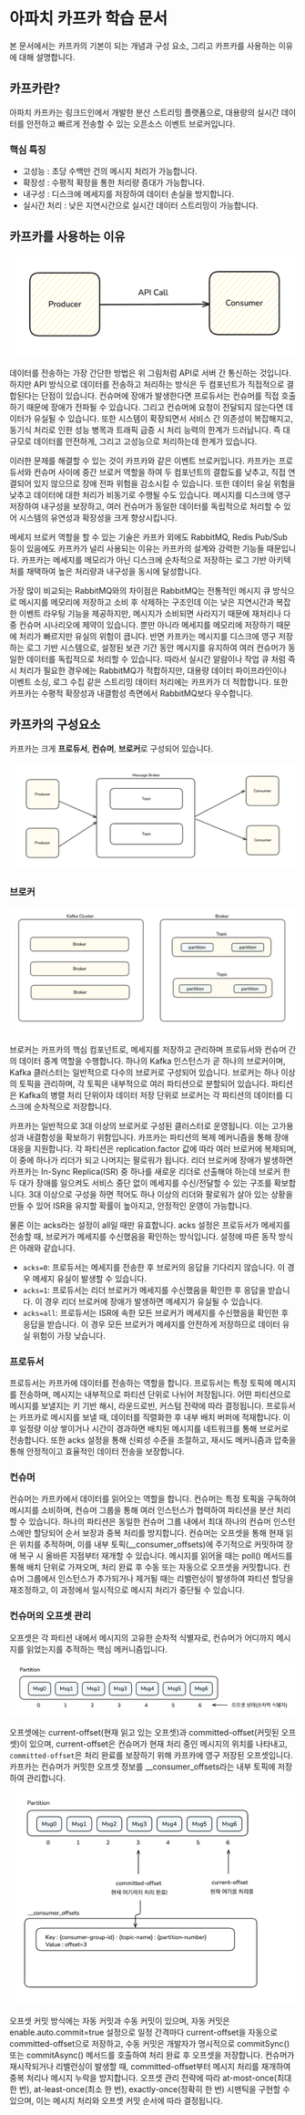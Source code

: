 # 아파치 카프카 학습 문서

본 문서에서는 카프카의 기본이 되는 개념과 구성 요소, 그리고 카프카를 사용하는 이유에 대해 설명합니다.

## 카프카란?

아파치 카프카는 링크드인에서 개발한 분산 스트리밍 플랫폼으로, 대용량의 실시간 데이터를 안전하고 빠르게 전송할 수 있는 오픈소스 이벤트 브로커입니다.

### 핵심 특징

- 고성능 : 초당 수백만 건의 메시지 처리가 가능합니다.
- 확장성 : 수평적 확장을 통한 처리량 증대가 가능합니다.
- 내구성 : 디스크에 메세지를 저장하여 데이터 손실을 방지합니다.
- 실시간 처리 : 낮은 지연시간으로 실시간 데이터 스트리밍이 가능합니다.

## 카프카를 사용하는 이유

![img.png](images/api.png)

데이터를 전송하는 가장 간단한 방법은 위 그림처럼 API로 서버 간 통신하는 것입니다. 하지만 API 방식으로 데이터를 전송하고 처리하는 방식은 두 컴포넌트가 직접적으로 결합된다는 단점이 있습니다. 컨슈머에 장애가
발생한다면 프로듀서는 컨슈머를 직접 호출하기 때문에 장애가 전파될 수 있습니다. 그리고 컨슈머에 요청이 전달되지 않는다면 데이터가 유실될 수 있습니다. 또한 시스템이 확장되면서 서비스 간 의존성이 복잡해지고, 동기식
처리로 인한 성능 병목과 트래픽 급증 시 처리 능력의 한계가 드러납니다. 즉 대규모로 데이터를 안전하게, 그리고 고성능으로 처리하는데 한계가 있습니다.

이러한 문제를 해결할 수 있는 것이 카프카와 같은 이벤트 브로커입니다. 카프카는 프로듀서와 컨슈머 사이에 중간 브로커 역할을 하여 두 컴포넌트의 결합도를 낮추고, 직접 연결되어 있지 않으므로 장애 전파 위험을
감소시킬 수 있습니다. 또한 데이터 유실 위험을 낮추고 데이터에 대한 처리가 비동기로 수행될 수도 있습니다. 메시지를 디스크에 영구 저장하여 내구성을 보장하고, 여러 컨슈머가 동일한 데이터를 독립적으로 처리할 수
있어 시스템의 유연성과 확장성을 크게 향상시킵니다.

메세지 브로커 역할을 할 수 있는 기술은 카프카 외에도 RabbitMQ, Redis Pub/Sub 등이 있음에도 카프카가 널리 사용되는 이유는 카프카의 설계와 강력한 기능들 때문입니다. 카프카는 메세지를 메모리가
아닌 디스크에 순차적으로 저장하는 로그 기반 아키텍처를 채택하여 높은 처리량과 내구성을 동시에 달성합니다.

가장 많이 비교되는 RabbitMQ와의 차이점은 RabbitMQ는 전통적인 메시지 큐 방식으로 메시지를 메모리에 저장하고 소비 후 삭제하는 구조인데 이는 낮은 지연시간과 복잡한 이벤트 라우팅 기능을 제공하지만,
메시지가
소비되면 사라지기 때문에 재처리나 다중 컨슈머 시나리오에 제약이 있습니다. 뿐만 아니라 메세지를 메모리에 저장하기 때문에 처리가 빠르지만 유실의 위험이 큽니다. 반면 카프카는 메시지를 디스크에 영구 저장하는 로그
기반 시스템으로, 설정된 보관 기간 동안 메시지를 유지하여 여러 컨슈머가 동일한 데이터를
독립적으로 처리할 수 있습니다. 따라서 실시간 알람이나 작업 큐 처럼 즉시 처리가 필요한 경우에는 RabbitMQ가 적합하지만, 대용량 데이터 파이프라인이나 이벤트 소싱, 로그 수집 같은 스트리밍 데이터 처리에는
카프카가 더 적합합니다. 또한 카프카는 수평적 확장성과 내결함성 측면에서 RabbitMQ보다 우수합니다.

##               

## 카프카의 구성요소

카프카는 크게 **프로듀서**, **컨슈머**, **브로커**로 구성되어 있습니다.

![kafka_2.png](images/kafka_2.png)

### 브로커

![kafka_3.png](images/kafka_3.png)

브로커는 카프카의 핵심 컴포넌트로, 메세지를 저장하고 관리하며 프로듀서와 컨슈머 간의 데이터 중계 역할을 수행합니다. 하나의 Kafka 인스턴스가 곧 하나의 브로커이며, Kafka 클러스터는 일반적으로 다수의
브로커로 구성되어 있습니다. 브로커는 하나 이상의 토픽을 관리하며, 각 토픽은 내부적으로 여러 파티션으로 분할되어 있습니다. 파티션은 Kafka의 병렬 처리 단위이자 데이터 저장 단위로 브로커는 각 파티션의 데이터를
디스크에 순차적으로 저장합니다.

카프카는 일반적으로 3대 이상의 브로커로 구성된 클러스터로 운영됩니다. 이는 고가용성과 내결함성을 확보하기 위함입니다. 카프카는 파티션의 복제 메커니즘을 통해 장애 대응을 지원합니다. 각 파티션은
replication.factor 값에 따라 여러 브로커에 복제되며, 이 중에 하나가 리더가 되고 나머지는 팔로워가 됩니다. 리더 브로커에 장애가 발생하면 카프카는 In-Sync Replica(ISR) 중 하나를
새로운 리더로 선출해야 하는데 브로커 한두 대가 장애를 일으켜도 서비스 중단 없이 메세지를 수신/전달할 수 있는 구조를 확보합니다. 3대 이상으로 구성을 하면 적어도 하나 이상의 리더와 팔로워가 살아 있는 상황을
만들 수 있어 ISR을 유지할 확률이 높아지고, 안정적인 운영이 가능합니다.

물론 이는 acks라는 설정이 all일 때만 유효합니다. acks 설정은 프로듀서가 메세지를 전송할 때, 브로커가 메세지를 수신했음을 확인하는 방식입니다. 설정에 따른 동작 방식은 아래와 같습니다.

- `acks=0`: 프로듀서는 메세지를 전송한 후 브로커의 응답을 기다리지 않습니다. 이 경우 메세지 유실이 발생할 수 있습니다.
- `acks=1`: 프로듀서는 리더 브로커가 메세지를 수신했음을 확인한 후 응답을 받습니다. 이 경우 리더 브로커에 장애가 발생하면 메세지가 유실될 수 있습니다.
- `acks=all`: 프로듀서는 ISR에 속한 모든 브로커가 메세지를 수신했음을 확인한 후 응답을 받습니다. 이 경우 모든 브로커가 메세지를 안전하게 저장하므로 데이터 유실 위험이 가장 낮습니다.

### 프로듀서

프로듀서는 카프카에 데이터를 전송하는 역할을 합니다. 프로듀서는 특정 토픽에 메시지를 전송하며, 메시지는 내부적으로 파티션 단위로 나뉘어 저장됩니다. 어떤 파티션으로 메시지를 보낼지는 키 기반 해시, 라운드로빈,
커스텀 전략에 따라 결정됩니다. 프로듀서는 카프카로 메시지를 보낼 때, 데이터를 직렬화한 후 내부 배치 버퍼에 적재합니다. 이후 일정량 이상 쌓이거나 시간이 경과하면 배치된 메시지를 네트워크를 통해 브로커로
전송합니다. 또한 acks 설정을 통해 신뢰성 수준을 조절하고, 재시도 메커니즘과 압축을 통해 안정적이고 효율적인 데이터 전송을 보장합니다.

### 컨슈머

컨슈머는 카프카에서 데이터를 읽어오는 역할을 합니다. 컨슈머는 특정 토픽을 구독하여 메시지를 소비하며, 컨슈머 그룹을 통해 여러 인스턴스가 협력하여 파티션을 분산 처리할 수 있습니다. 하나의 파티션은 동일한 컨슈머
그룹 내에서 최대 하나의 컨슈머 인스턴스에만 할당되어 순서 보장과 중복 처리를 방지합니다. 컨슈머는 오프셋을 통해 현재 읽은 위치를 추적하며, 이를 내부 토픽(__consumer_offsets)에 주기적으로 커밋하여
장애 복구 시 올바른 지점부터 재개할 수 있습니다. 메시지를 읽어올 때는 poll() 메서드를 통해 배치 단위로 가져오며, 처리 완료 후 수동 또는 자동으로 오프셋을 커밋합니다. 컨슈머 그룹에서 인스턴스가 추가되거나
제거될 때는 리밸런싱이 발생하여 파티션 할당을 재조정하고, 이 과정에서 일시적으로 메시지 처리가 중단될 수 있습니다.

### 컨슈머의 오프셋 관리

오프셋은 각 파티션 내에서 메시지의 고유한 순차적 식별자로, 컨슈머가 어디까지 메시지를 읽었는지를 추적하는 핵심 메커니즘입니다.

![kafka_4.png](images/kafka_4.png)

오프셋에는 current-offset(현재 읽고 있는 오프셋)과
committed-offset(커밋된 오프셋)이 있으며, current-offset은 컨슈머가 현재 처리 중인 메시지의 위치를 나타내고, ```committed-offset```은 처리 완료를 보장하기 위해 카프카에 영구
저장된 오프셋입니다. 카프카는 컨슈머가 커밋한 오프셋 정보를 __consumer_offsets라는 내부 토픽에 저장하여 관리합니다.

![img.png](img.png)

오프셋 커밋 방식에는 자동 커밋과 수동 커밋이 있으며, 자동 커밋은 enable.auto.commit=true 설정으로 일정 간격마다 current-offset을 자동으로 committed-offset으로 저장하고,
수동 커밋은 개발자가 명시적으로 commitSync() 또는
commitAsync() 메서드를 호출하여 처리 완료 후 오프셋을 저장합니다. 컨슈머가 재시작되거나 리밸런싱이 발생할 때, committed-offset부터 메시지 처리를 재개하여 중복 처리나 메시지 누락을
방지합니다. 오프셋 관리 전략에 따라 at-most-once(최대 한 번), at-least-once(최소 한 번), exactly-once(정확히 한 번) 시맨틱을 구현할 수 있으며, 이는 메시지 처리와 오프셋
커밋 순서에 따라 결정됩니다.

